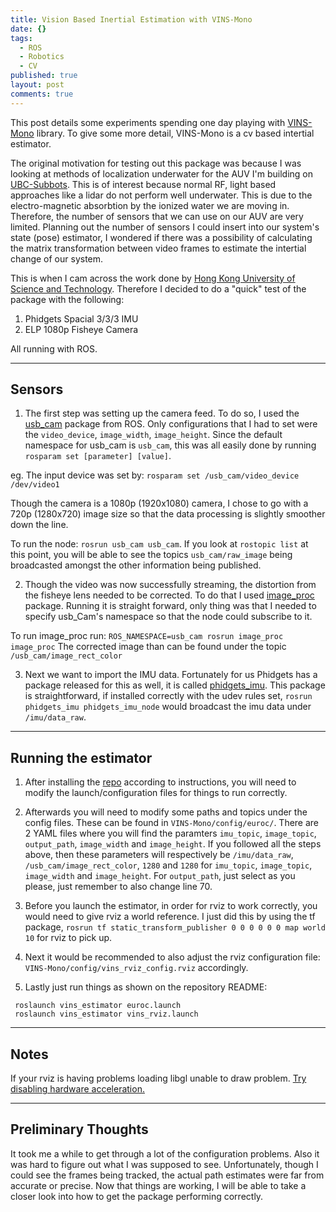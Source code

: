 ```yaml
---
title: Vision Based Inertial Estimation with VINS-Mono
date: {}
tags:
  - ROS
  - Robotics
  - CV
published: true
layout: post
comments: true
---
```

This post details some experiments spending one day playing with [VINS-Mono](https://github.com/HKUST-Aerial-Robotics/VINS-Mono) library. To give some more detail, VINS-Mono is a cv based intertial estimator. 

The original motivation for testing out this package was because I was looking at methods of localization underwater for the AUV I'm building on [UBC-Subbots](subbots.ca). This is of interest because normal RF, light based approaches like a lidar do not perform well underwater. This is due to the electro-magnetic absorbtion by the ionized water we are moving in. Therefore, the number of sensors that we can use on our AUV are very limited. Planning out the number of sensors I could insert into our system's state (pose) estimator, I wondered if there was a possibility of calculating the matrix transformation between video frames to estimate the intertial change of our system. 

This is when I cam across the work done by [Hong Kong University of Science and Technology](https://github.com/HKUST-Aerial-Robotics/). Therefore I decided to do a "quick" test of the package with the following: 
1. Phidgets Spacial 3/3/3 IMU 
2. ELP 1080p Fisheye Camera 

All running with ROS.

--- 
## Sensors 

1. The first step was setting up the camera feed. To do so, I used the [usb_cam](http://wiki.ros.org/usb_cam) package from ROS. Only configurations that I had to set were the `video_device`, `image_width`, `image_height`. Since the default namespace for usb_cam is `usb_cam`, this was all easily done by running `rosparam set [parameter] [value]`. 
 
eg. The input device was set by: `rosparam set /usb_cam/video_device /dev/video1`

Though the camera is a 1080p (1920x1080) camera, I chose to go with a 720p (1280x720) image size so that the data processing is slightly smoother down the line.

To run the node: `rosrun usb_cam usb_cam`. If you look at `rostopic list` at this point, you will be able to see the topics `usb_cam/raw_image` being broadcasted amongst the other information being published.

2. Though the video was now successfully streaming, the distortion from the fisheye lens needed to be corrected. To do that I used [image_proc](http://wiki.ros.org/image_proc) package. Running it is straight forward, only thing was that I needed to specify usb_Cam's namespace so that the node could subscribe to it. 

To run image_proc run: `ROS_NAMESPACE=usb_cam rosrun image_proc image_proc`
The corrected image than can be found under the topic `/usb_cam/image_rect_color` 

3. Next we want to import the IMU data. Fortunately for us Phidgets has a package released for this as well, it is called [phidgets_imu](http://wiki.ros.org/phidgets_imu). This package is straightforward, if installed correctly with the udev rules set, `rosrun phidgets_imu phidgets_imu_node` would broadcast the imu data under `/imu/data_raw`.


--- 
## Running the estimator

1. After installing the [repo](https://github.com/HKUST-Aerial-Robotics/VINS-Mono) according to instructions, you will need to modify the launch/configuration files for things to run correctly. 

2. Afterwards you will need to modify some paths and topics under the config files. These can be found in `VINS-Mono/config/euroc/`. There are 2 YAML files where you will find the paramters `imu_topic`, `image_topic`, `output_path`, `image_width` and `image_height`. If you followed all the steps above, then these parameters will respectively be `/imu/data_raw`, `/usb_cam/image_rect_color`, `1280` and `1280` for `imu_topic`, `image_topic`, `image_width` and `image_height`. For `output_path`, just select as you please, just remember to also change line 70. 

3. Before you launch the estimator, in order for rviz to work correctly, you would need to give rviz a world reference. I just did this by using the tf package, `rosrun tf static_transform_publisher 0 0 0 0 0 0 map world 10` for rviz to pick up.

3. Next it would be recommended to also adjust the rviz configuration file: `VINS-Mono/config/vins_rviz_config.rviz` accordingly. 

4. Lastly just run things as shown on the repository README: 
```
 roslaunch vins_estimator euroc.launch 
 roslaunch vins_estimator vins_rviz.launch 
``` 

---

## Notes 

If your rviz is having problems loading libgl unable to draw problem. [Try disabling hardware acceleration.](http://wiki.ros.org/rviz/Troubleshooting)

---

## Preliminary Thoughts

It took me a while to get through a lot of the configuration problems. Also it was hard to figure out what I was supposed to see. Unfortunately, though I could see the frames being tracked, the actual path estimates were far from accurate or precise. Now that things are working, I will be able to take a closer look into how to get the package performing correctly.
